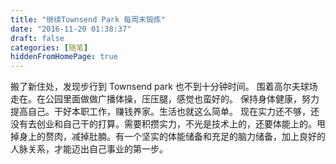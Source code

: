```yaml
---
title: "继续Townsend Park 每周末锻炼"
date: "2016-11-20 01:38:37"
draft: false
categories: [随笔]
hiddenFromHomePage: true
---
```

搬了新住处，发现步行到 Townsend park 也不到十分钟时间。 围着高尔夫球场走在。在公园里面做做广播体操，压压腿，感觉也蛮好的。
保持身体健康，努力提高自己。干好本职工作，赚钱养家。生活也就这么简单。
现在实力还不够，还没有去创业和自己干的打算。需要积攒实力，不光是技术上的，还要体能上的。甩掉身上的赘肉，减掉肚腩。有一个坚实的体能储备和充足的脑力储备，加上良好的人脉关系，才能迈出自己事业的第一步。
